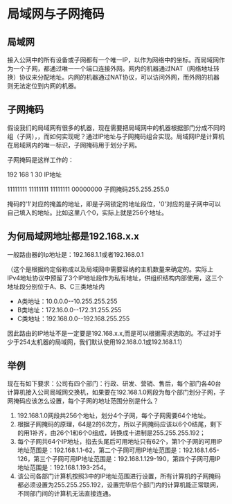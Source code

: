 # 局域网与子网掩码

## 局域网
接入公网中的所有设备或子网都有一个唯一IP，以作为网络中的坐标。而局域网作为一个子网，都通过唯一一个端口连接外网。网内的机器通过NAT（网络地址转换）协议来分配地址。内网的机器通过NAT协议，可以访问外网，而外网的机器则无法定位到内网的机器。

## 子网掩码
假设我们的局域网有很多的机器，现在需要把局域网中的机器根据部门分成不同的组（子网），，而如何实现呢？通过IP地址与子网掩码组合实现。局域网IP是计算机在局域网内的唯一标识，子网掩码用于划分子网。

子网掩码是这样工作的：

192        168         1           30          IP地址

11111111   11111111    11111111    00000000    子网掩码255.255.255.0

掩码的'1'对应的掩盖的地址，即是子网锁定的地址段位，'0'对应的是子网中可以自己填入的地址。比如这里八个0，实际上就是256个地址。

## 为何局域网地址都是192.168.x.x
一般路由器的Ip地址是：192.168.1.1或者192.168.0.1

（这个是根据约定俗称成以及局域网中需要容纳的主机数量来确定的。实际上IPv4地址协议中预留了3个IP地址段作为私有地址，供组织结构内部使用，这三个地址段分别位于A、B、C三类地址内
  * A类地址：10.0.0.0--10.255.255.255
  * B类地址：172.16.0.0--172.31.255.255
  * C类地址：192.168.0.0--192.168.255.255

因此路由的IP地址不是一定要是192.168.x.x,而是可以根据需求选取的。不过对于少于254太机器的局域网，我们默认使用192.168.0.1或192.168.1.1）

## 举例

现在有如下要求：公司有四个部门：行政、研发、营销、售后，每个部门各40台计算机接入公司局域网交换机，如果要在192.168.1.0网段为每个部门划分子网，子网掩码应该怎么设置，每个子网的地址范围分别是什么？
  1. 192.168.1.0网段共256个地址，划分4个子网，每个子网需要64个地址。
  2. 根据子网掩码的原理，64是2的6次方，所以子网掩码应该以6个0结尾，剩下的用1补齐，由26个1和6个0组成，转换成十进制是255.255.255.192；
  3. 每个子网共64个IP地址，掐去头尾后可用地址只有62个，第1个子网的可用IP地址范围是：192.168.1.1-62，第二个子网可用IP地址范围是：192.168.1.65-126，第三个子网可用IP地址范围是：192.168.1.129-190，第四个子网可用IP地址范围是：192.168.1.193-254。
  4. 该公司各部门计算机按照3中的IP地址范围进行设置，所有计算机的子网掩码都必须设置为255.255.255.192，设置完毕后个部门内的计算机能正常联网，不同部门间的计算机无法直接连通。
